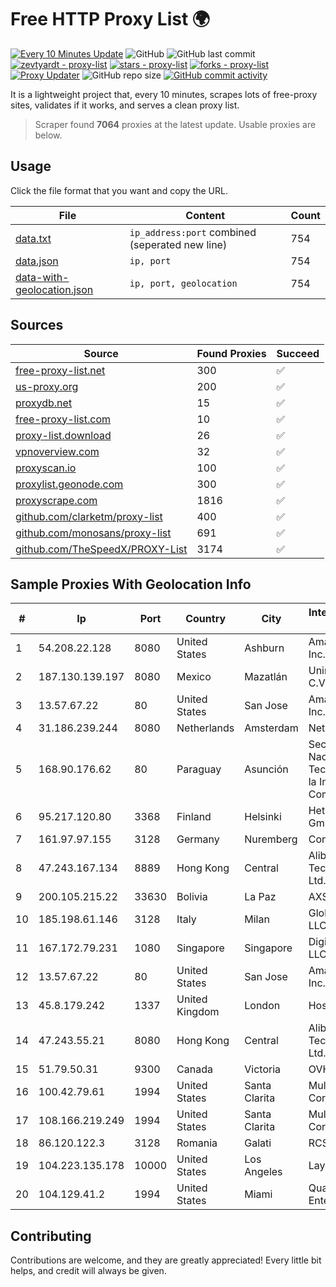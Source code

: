 
# Free HTTP Proxy List 🌍

[![Every 10 Minutes Update](https://github.com/mertguvencli/http-proxy-list/actions/workflows/main.yml/badge.svg?branch=main)](https://github.com/mertguvencli/http-proxy-list/actions/workflows/main.yml)
![GitHub](https://img.shields.io/github/license/mertguvencli/http-proxy-list)
![GitHub last commit](https://img.shields.io/github/last-commit/mertguvencli/http-proxy-list)
[![zevtyardt - proxy-list](https://img.shields.io/static/v1?label=zevtyardt&message=proxy-list&color=blue&logo=github)](https://github.com/zevtyardt/proxy-list "Go to GitHub repo")
[![stars - proxy-list](https://img.shields.io/github/stars/zevtyardt/proxy-list?style=social)](https://github.com/zevtyardt/proxy-list)
[![forks - proxy-list](https://img.shields.io/github/forks/zevtyardt/proxy-list?style=social)](https://github.com/zevtyardt/proxy-list)
[![Proxy Updater](https://github.com/zevtyardt/proxy-list/workflows/Proxy%20Updater/badge.svg)](https://github.com/zevtyardt/proxy-list/actions?query=workflow:"Proxy+Updater")
![GitHub repo size](https://img.shields.io/github/repo-size/zevtyardt/proxy-list)
[![GitHub commit activity](https://img.shields.io/github/commit-activity/m/zevtyardt/proxy-list?logo=commits)](https://github.com/zevtyardt/proxy-list/commits/main)

It is a lightweight project that, every 10 minutes, scrapes lots of free-proxy sites, validates if it works, and serves a clean proxy list.

> Scraper found **7064** proxies at the latest update. Usable proxies are below.

## Usage

Click the file format that you want and copy the URL.

|File|Content|Count|
|----|-------|-----|
|[data.txt](https://raw.githubusercontent.com/mertguvencli/http-proxy-list/main/proxy-list/data.txt)|`ip_address:port` combined (seperated new line)|754|
|[data.json](https://raw.githubusercontent.com/mertguvencli/http-proxy-list/main/proxy-list/data.json)|`ip, port`|754|
|[data-with-geolocation.json](https://raw.githubusercontent.com/mertguvencli/http-proxy-list/main/proxy-list/data-with-geolocation.json)|`ip, port, geolocation`|754|

## Sources

|Source|Found Proxies|Succeed|
|------|-------------|-------|
|[free-proxy-list.net](https://free-proxy-list.net)|300|✅|
|[us-proxy.org](https://www.us-proxy.org)|200|✅|
|[proxydb.net](http://proxydb.net)|15|✅|
|[free-proxy-list.com](https://free-proxy-list.com/?page=&port=&type%5B%5D=http&type%5B%5D=https&up_time=0&search=Search)|10|✅|
|[proxy-list.download](https://www.proxy-list.download/HTTP)|26|✅|
|[vpnoverview.com](https://vpnoverview.com/privacy/anonymous-browsing/free-proxy-servers)|32|✅|
|[proxyscan.io](https://www.proxyscan.io)|100|✅|
|[proxylist.geonode.com](https://proxylist.geonode.com/api/proxy-list?limit=300&page=1&sort_by=lastChecked&sort_type=desc&protocols=http,https)|300|✅|
|[proxyscrape.com](https://api.proxyscrape.com/v2/?request=displayproxies&protocol=http&timeout=10000&country=all&ssl=all&anonymity=all)|1816|✅|
|[github.com/clarketm/proxy-list](https://raw.githubusercontent.com/clarketm/proxy-list/master/proxy-list-raw.txt)|400|✅|
|[github.com/monosans/proxy-list](https://raw.githubusercontent.com/monosans/proxy-list/main/proxies/http.txt)|691|✅|
|[github.com/TheSpeedX/PROXY-List](https://raw.githubusercontent.com/TheSpeedX/PROXY-List/master/http.txt)|3174|✅|


## Sample Proxies With Geolocation Info

|#|Ip|Port|Country|City|Internet Service Provider|
|-|--|----|-------|----|-------------------------|
|1|54.208.22.128|8080|United States|Ashburn|Amazon.com, Inc.|
|2|187.130.139.197|8080|Mexico|Mazatlán|Uninet S.A. de C.V.|
|3|13.57.67.22|80|United States|San Jose|Amazon.com, Inc.|
|4|31.186.239.244|8080|Netherlands|Amsterdam|NetSkope Inc|
|5|168.90.176.62|80|Paraguay|Asunción|Secretaria Nacional de Tecnologias de la Información y Comunicaciones|
|6|95.217.120.80|3368|Finland|Helsinki|Hetzner Online GmbH|
|7|161.97.97.155|3128|Germany|Nuremberg|Contabo GmbH|
|8|47.243.167.134|8889|Hong Kong|Central|Alibaba (US) Technology Co., Ltd.|
|9|200.105.215.22|33630|Bolivia|La Paz|AXS Bolivia S. A.|
|10|185.198.61.146|3128|Italy|Milan|Global Router LLC|
|11|167.172.79.231|1080|Singapore|Singapore|DigitalOcean, LLC|
|12|13.57.67.22|80|United States|San Jose|Amazon.com, Inc.|
|13|45.8.179.242|1337|United Kingdom|London|Hostland LLC|
|14|47.243.55.21|8080|Hong Kong|Central|Alibaba (US) Technology Co., Ltd.|
|15|51.79.50.31|9300|Canada|Victoria|OVH SAS|
|16|100.42.79.61|1994|United States|Santa Clarita|Multacom Corporation|
|17|108.166.219.249|1994|United States|Santa Clarita|Multacom Corporation|
|18|86.120.122.3|3128|Romania|Galati|RCS & RDS|
|19|104.223.135.178|10000|United States|Los Angeles|LayerHost|
|20|104.129.41.2|1994|United States|Miami|QuadraNet Enterprises LLC|



## Contributing

Contributions are welcome, and they are greatly appreciated! Every
little bit helps, and credit will always be given.

